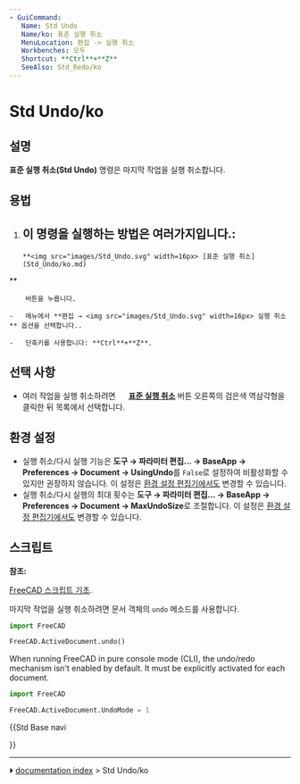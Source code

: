 ```yaml
---
- GuiCommand:
   Name: Std Undo
   Name/ko: 표준 실행 취소
   MenuLocation: 편집 -> 실행 취소
   Workbenches: 모두
   Shortcut: **Ctrl**+**Z**
   SeeAlso: Std_Redo/ko
---
```


# Std Undo/ko

## 설명

**표준 실행 취소(Std Undo)** 명령은 마지막 작업을 실행 취소합니다.

## 용법

1.  이 명령을 실행하는 방법은 여러가지입니다.:
    -   
        **<img src="images/Std_Undo.svg" width=16px> [표준 실행 취소](Std_Undo/ko.md)
**
        
        버튼을 누릅니다.

    -   메뉴에서 **편집 → <img src="images/Std_Undo.svg" width=16px> 실행 취소** 옵션을 선택합니다..

    -   단축키를 사용합니다: **Ctrl**+**Z**.

## 선택 사항 


<div class="mw-translate-fuzzy">

-   여러 작업을 실행 취소하려면 **<img src="images/Std_Undo.svg" width=16px> [표준 실행 취소](Std_Undo/ko.md)** 버튼 오른쪽의 검은색 역삼각형을 클릭한 뒤 목록에서 선택합니다.


</div>

## 환경 설정 

-   실행 취소/다시 실행 기능은 **도구 → 파라미터 편집... → BaseApp → Preferences → Document → UsingUndo**를 `False`로 설정하여 비활성화할 수 있지만 권장하지 않습니다. 이 설정은 [환경 설정 편집기에서도](Preferences_Editor/ko#문서.md) 변경할 수 있습니다.
-   실행 취소/다시 실행의 최대 횟수는 **도구 → 파라미터 편집... → BaseApp → Preferences → Document → MaxUndoSize**로 조절합니다. 이 설정은 [환경 설정 편집기에서도](Preferences_Editor/ko#문서.md) 변경할 수 있습니다.

## 스크립트


**참조:**

[FreeCAD 스크립트 기초](FreeCAD_Scripting_Basics/ko.md).

마지막 작업을 실행 취소하려면 문서 객체의 `undo` 메소드를 사용합니다.


```python
import FreeCAD

FreeCAD.ActiveDocument.undo()
```

When running FreeCAD in pure console mode (CLI), the undo/redo mechanism isn\'t enabled by default. It must be explicitly activated for each document.


```python
import FreeCAD

FreeCAD.ActiveDocument.UndoMode = 1
```





{{Std Base navi

}}



---
⏵ [documentation index](../README.md) > Std Undo/ko
